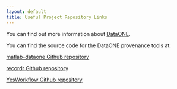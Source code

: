 ```yaml
---
layout: default
title: Useful Project Repository Links
---
```


You can find out more information about [DataONE](https://www.dataone.org).

You can find the source code for the DataONE provenance tools at:

[matlab-dataone Github repository](https://github.com/DataONEorg/matlab-dataone)

[recordr Github repository](https://github.com/NCEAS/recordr)

[YesWorkflow Github repository](https://github.com/yesworkflow-org/yw-prototypes)
